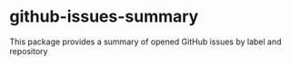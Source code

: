 # github-issues-summary
This package provides a summary of opened GitHub issues by label and repository
